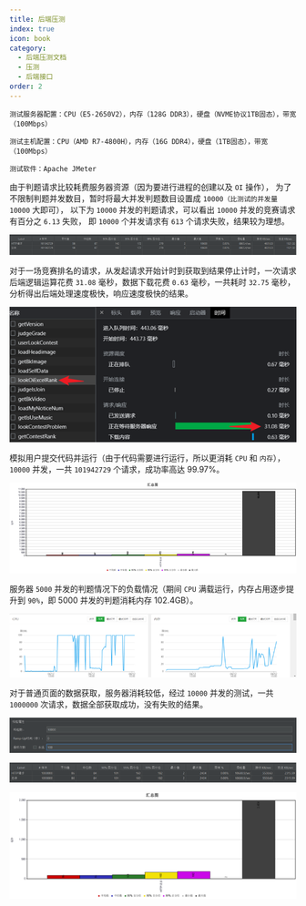 ```yaml
---
title: 后端压测
index: true
icon: book
category:
  - 后端压测文档
  - 压测
  - 后端接口
order: 2
---
```


`测试服务器配置：CPU（E5-2650V2），内存（128G DDR3），硬盘（NVME协议1TB固态），带宽（100Mbps）`

`测试主机配置：CPU（AMD R7-4800H），内存（16G DDR4），硬盘（1TB固态），带宽（100Mbps）`

`测试软件：Apache JMeter`

由于判题请求比较耗费服务器资源（因为要进行进程的创建以及 `OI` 操作），
为了不限制判题并发数目，暂时将最大并发判题数目设置成 `10000（比测试的并发量` `10000` 大即可），
以下为 `10000` 并发的判题请求，可以看出 `10000` 并发的竞赛请求有百分之 `6.13` 失败，
即 `10000` 个并发请求有 `613` 个请求失败，结果较为理想。

![](markdown-images/image-62.png)

对于一场竞赛排名的请求，从发起请求开始计时到获取到结果停止计时，一次请求后端逻辑运算花费 `31.08` 毫秒，数据下载花费 `0.63` 毫秒，一共耗时 `32.75` 毫秒，分析得出后端处理速度极快，响应速度极快的结果。

![](markdown-images/image-63.png)

模拟用户提交代码并运行（由于代码需要进行运行，所以更消耗 `CPU` 和 `内存`），`10000` 并发，一共 `101942729` 个请求，成功率高达 99.97%。

![](markdown-images/image-64.png)

服务器 `5000` 并发的判题情况下的负载情况（期间 `CPU` 满载运行，内存占用逐步提升到 `90%`，即 5000 并发的判题消耗内存 102.4GB）。

![](markdown-images/image-65.png)

对于普通页面的数据获取，服务器消耗较低，经过 `10000` 并发的测试，一共 `1000000` 次请求，数据全部获取成功，没有失败的结果。

![](markdown-images/image-66.png)

![](markdown-images/image-67.png)

![](markdown-images/image-68.png)

<Bottom />
